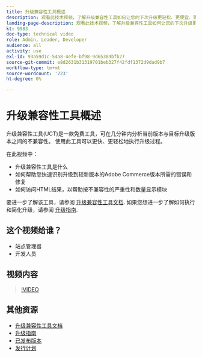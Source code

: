 ```yaml
---
title: 升级兼容性工具概述
description: 观看此技术视频，了解升级兼容性工具如何让您的下次升级更轻松、更便宜、更快。
landing-page-description: 观看此技术视频，了解升级兼容性工具如何让您的下次升级更轻松、更便宜、更快。
kt: 9983
doc-type: technical video
role: Admin, Leader, Developer
audience: all
activity: use
exl-id: 93a59d1c-54a8-4efe-bf98-9d65389bfb27
source-git-commit: e8d2631b31319701beb327f42fdf1372d9dad9b7
workflow-type: tm+mt
source-wordcount: '223'
ht-degree: 0%

---
```


# 升级兼容性工具概述

升级兼容性工具(UCT)是一款免费工具，可在几分钟内分析当前版本与目标升级版本之间的不兼容性。 使用此工具可以更快、更轻松地执行升级过程。

在此视频中：

- 升级兼容性工具是什么
- 如何帮助您快速识别升级到较新版本的Adobe Commerce版本所需的错误和修复
- 如何访问HTML结果，以帮助按不兼容性的严重性和数量显示模块

要进一步了解该工具，请参阅 [升级兼容性工具文档](https://experienceleague.adobe.com/docs/commerce-operations/upgrade-guide/upgrade-compatibility-tool/overview.html?lang=en). 如果您想进一步了解如何执行和简化升级，请参阅 [升级指南](https://experienceleague.adobe.com/docs/commerce-operations/upgrade-guide/overview.html).

## 这个视频给谁？

- 站点管理器
- 开发人员

## 视频内容

>[!VIDEO](https://video.tv.adobe.com/v/341245?quality=12&learn=on)

## 其他资源

- [升级兼容性工具文档](https://experienceleague.adobe.com/docs/commerce-operations/upgrade-guide/upgrade-compatibility-tool/overview.html?lang=en)
- [升级指南](https://experienceleague.adobe.com/docs/commerce-operations/upgrade-guide/overview.html)
- [已发布版本](https://experienceleague.adobe.com/docs/commerce-operations/release/versions.html)
- [发行计划](https://experienceleague.adobe.com/docs/commerce-operations/release/planning/schedule.html)
